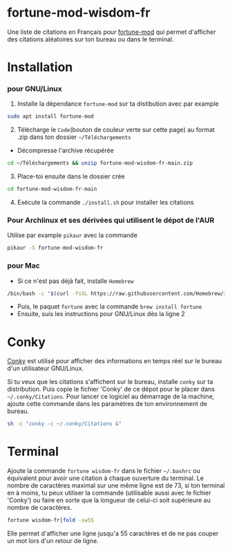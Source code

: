 # fortune-mod-wisdom-fr
Une liste de citations en Français pour [fortune-mod](https://github.com/shlomif/fortune-mod) qui permet d'afficher des citations aléatoires sur ton bureau ou dans le terminal.



# Installation
### pour GNU/Linux
1. Installe la dépendance `fortune-mod` sur ta distibution avec par example
```sh
sudo apt install fortune-mod
```
2. Télécharge le `Code`(bouton de couleur verte sur cette page) au format .zip dans ton dossier `~/Téléchargements`
* Décompresse l'archive récupérée
```sh
cd ~/Téléchargements && unzip fortune-mod-wisdom-fr-main.zip
```
3. Place-toi ensuite dans le dossier crée
```sh
cd fortune-mod-wisdom-fr-main
```
4. Exécute la commande `./install.sh` pour installer les citations

### Pour Archlinux et ses dérivées qui utilisent le dépot de l'AUR
Utilise par example `pikaur` avec la commande
```sh
pikaur -S fortune-mod-wisdom-fr
```

### pour Mac
* Si ce n'est pas déjà fait, installe `Homebrew`
```sh
/bin/bash -c "$(curl -fsSL https://raw.githubusercontent.com/Homebrew/install/HEAD/install.sh)"
```
* Puis, le paquet `fortune` avec la commande `brew install fortune`
* Ensuite, suis les instructions pour GNU/Linux dès la ligne 2



# Conky

[Conky](https://github.com/brndnmtthws/conky) est utilisé pour afficher des informations en temps réel sur le bureau d'un utilisateur GNU/Linux.

Si tu veux que les citations s'affichent sur le bureau, installe `conky` sur ta distribution. Puis copie le fichier 'Conky' de ce dépot pour le placer dans `~/.conky/Citations`.
Pour lancer ce logiciel au démarrage de la machine, ajoute cette commande dans les paramètres de ton environnement de bureau.
```sh
sh -c "conky -c ~/.conky/Citations &"
```



# Terminal

Ajoute la commande `fortune wisdom-fr` dans le fichier `~/.bashrc` ou équivalent pour avoir une citation à chaque ouverture du terminal.
Le nombre de caractères maximal sur une même ligne est de 73, si ton terminal en à moins, tu peux utiliser la commande (utilisable aussi avec le fichier 'Conky') ou faire en sorte que la longueur de celui-ci soit supérieure au nombre de caractères.
```sh
fortune wisdom-fr|fold -sw55
```
Elle permet d'afficher une ligne jusqu'a 55 caractères et de ne pas couper un mot lors d'un retour de ligne.
